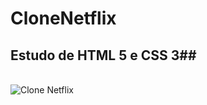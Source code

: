 # CloneNetflix
## Estudo de HTML 5 e CSS 3##

<div style="display: inline_block"><br> 
  <img align="center" alt="Clone Netflix" src="https://uploaddeimagens.com.br/images/003/618/093/original/capa-github.jpg?1641495404">
  
</div>
